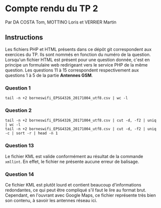 # Compte rendu du TP 2
Par DA COSTA Tom, MOTTINO Loris et VERRIER Martin


## Instructions
Les fichiers PHP et HTML présents dans ce dépôt git correspondent aux exercices du TP.
Ils sont nommés en fonction du numéro de la question.
Lorsqu'un fichier HTML est présent pour une question donnée, c'est en principe un formulaire web redirigeant vers le service PHP de la même question.
Les questions 11 à 15 correspondent respectivement aux questions 1 à 5 de la partie **Antennes GSM**.


### Question 1
```
tail -n +2 borneswifi_EPSG4326_20171004_utf8.csv | wc -l
```


### Question 2
```
tail -n +2 borneswifi_EPSG4326_20171004_utf8.csv | cut -d, -f2 | uniq | wc -l
tail -n +2 borneswifi_EPSG4326_20171004_utf8.csv | cut -d, -f2 | uniq -c | sort -r | head -n 1
```


### Question 13
Le fichier KML est valide conformément au résultat de la commande `xmllint`.
En effet, le fichier ne présente aucune erreur de balisage.


### Question 14
Ce fichier KML est plutôt lourd et contient beaucoup d'informations redondantes, ce qui peut être compliqué s'il faut le lire au format brut.
Cependant, en l'ouvrant avec Google Maps, ce fichier représente très bien son contenu, à savoir les antennes réseau ici.
